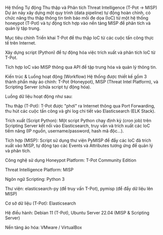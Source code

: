 Hệ thống Tự động Thu thập và Phân tích Threat Intelligence (T-Pot -> MISP)
Dự án này xây dựng một quy trình (data pipeline) tự động hoàn chỉnh, có chức năng thu thập thông tin tình báo mối đe dọa (IoC) từ một hệ thống honeypot (T-Pot) và tự động tích hợp vào nền tảng MISP để phân tích và quản lý tập trung.

Mục tiêu chính
Triển khai T-Pot để thu thập IoC từ các cuộc tấn công thực tế trên Internet.

Xây dựng script (Python) để tự động hóa việc trích xuất và phân tích IoC từ T-Pot.

Tích hợp IoC vào MISP thông qua API để tập trung hóa và quản lý thông tin.

Kiến trúc & Luồng hoạt động (Workflow)
Hệ thống được thiết kế gồm 3 thành phần máy ảo chính: T-Pot (Honeypot), MISP (Threat Intel Platform), và Scripting Server (chứa script tự động hóa).

Luồng dữ liệu hoạt động như sau:

Thu thập (T-Pot): T-Pot được "phơi" ra Internet thông qua Port Forwarding, thu hút các cuộc tấn công và ghi log chi tiết vào Elasticsearch (ELK Stack).

Trích xuất (Script Python): Một script Python chạy định kỳ (cron job) trên Scripting Server kết nối vào Elasticsearch, truy vấn và trích xuất các IoC tiềm năng (IP nguồn, username/password, hash mã độc...).

Tích hợp (MISP): Script sử dụng thư viện PyMISP để đẩy các IoC đã trích xuất vào MISP, tự động tạo các Events và Attributes tương ứng để quản lý và phân tích.

Công nghệ sử dụng
Honeypot Platform: T-Pot Community Edition

Threat Intelligence Platform: MISP

Ngôn ngữ Scripting: Python 3

Thư viện: elasticsearch-py (để truy vấn T-Pot), pymisp (để đẩy dữ liệu lên MISP)

Cơ sở dữ liệu (T-Pot): Elasticsearch

Hệ điều hành: Debian 11 (T-Pot), Ubuntu Server 22.04 (MISP & Scripting Server)

Nền tảng ảo hóa: VMware / VirtualBox
